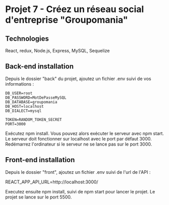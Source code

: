 # Projet 7 - Créez un réseau social d'entreprise "Groupomania"

## Technologies

React, redux, Node.js, Express, MySQL, Sequelize

## Back-end installation

Depuis le dossier "back" du projet, ajoutez un fichier .env suivi de vos informations :

```
DB_USER=root  
DB_PASSWORD=MotDePasseMySQL  
DB_DATABASE=groupomania  
DB_HOST=localhost  
DB_DIALECT=mysql

TOKEN=RANDOM_TOKEN_SECRET  
PORT=3000 
```

Exécutez npm install. Vous pouvez alors exécuter le serveur avec npm start. Le serveur doit fonctionner sur localhost avec le port par défaut 3000. Redémarrez l'ordinateur si le serveur ne se lance pas sur le port 3000.

## Front-end installation

Depuis le dossier "front", ajoutez un fichier .env suivi de l'url de l'API :

REACT_APP_API_URL=http://localhost:3000/

Executez ensuite npm install, suivi de npm start pour lancer le projet. Le projet se lance sur le port 5500.
